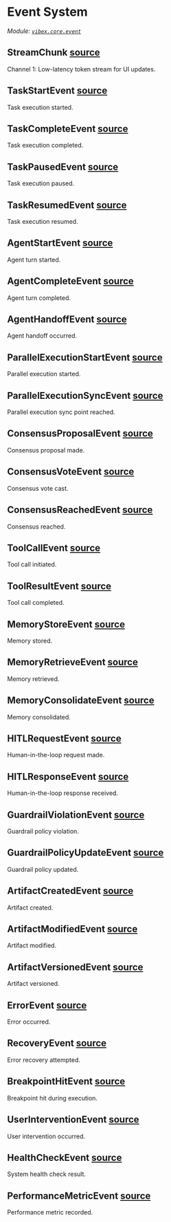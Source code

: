 # Event System

*Module: [`vibex.core.event`](https://github.com/dustland/vibex/blob/main/src/vibex/core/event.py)*

## StreamChunk <a href="https://github.com/dustland/vibex/blob/main/src/vibex/core/event.py#L15" class="source-link" title="View source code">source</a>

Channel 1: Low-latency token stream for UI updates.

## TaskStartEvent <a href="https://github.com/dustland/vibex/blob/main/src/vibex/core/event.py#L25" class="source-link" title="View source code">source</a>

Task execution started.

## TaskCompleteEvent <a href="https://github.com/dustland/vibex/blob/main/src/vibex/core/event.py#L34" class="source-link" title="View source code">source</a>

Task execution completed.

## TaskPausedEvent <a href="https://github.com/dustland/vibex/blob/main/src/vibex/core/event.py#L45" class="source-link" title="View source code">source</a>

Task execution paused.

## TaskResumedEvent <a href="https://github.com/dustland/vibex/blob/main/src/vibex/core/event.py#L53" class="source-link" title="View source code">source</a>

Task execution resumed.

## AgentStartEvent <a href="https://github.com/dustland/vibex/blob/main/src/vibex/core/event.py#L62" class="source-link" title="View source code">source</a>

Agent turn started.

## AgentCompleteEvent <a href="https://github.com/dustland/vibex/blob/main/src/vibex/core/event.py#L71" class="source-link" title="View source code">source</a>

Agent turn completed.

## AgentHandoffEvent <a href="https://github.com/dustland/vibex/blob/main/src/vibex/core/event.py#L81" class="source-link" title="View source code">source</a>

Agent handoff occurred.

## ParallelExecutionStartEvent <a href="https://github.com/dustland/vibex/blob/main/src/vibex/core/event.py#L92" class="source-link" title="View source code">source</a>

Parallel execution started.

## ParallelExecutionSyncEvent <a href="https://github.com/dustland/vibex/blob/main/src/vibex/core/event.py#L100" class="source-link" title="View source code">source</a>

Parallel execution sync point reached.

## ConsensusProposalEvent <a href="https://github.com/dustland/vibex/blob/main/src/vibex/core/event.py#L108" class="source-link" title="View source code">source</a>

Consensus proposal made.

## ConsensusVoteEvent <a href="https://github.com/dustland/vibex/blob/main/src/vibex/core/event.py#L117" class="source-link" title="View source code">source</a>

Consensus vote cast.

## ConsensusReachedEvent <a href="https://github.com/dustland/vibex/blob/main/src/vibex/core/event.py#L126" class="source-link" title="View source code">source</a>

Consensus reached.

## ToolCallEvent <a href="https://github.com/dustland/vibex/blob/main/src/vibex/core/event.py#L135" class="source-link" title="View source code">source</a>

Tool call initiated.

## ToolResultEvent <a href="https://github.com/dustland/vibex/blob/main/src/vibex/core/event.py#L143" class="source-link" title="View source code">source</a>

Tool call completed.

## MemoryStoreEvent <a href="https://github.com/dustland/vibex/blob/main/src/vibex/core/event.py#L152" class="source-link" title="View source code">source</a>

Memory stored.

## MemoryRetrieveEvent <a href="https://github.com/dustland/vibex/blob/main/src/vibex/core/event.py#L161" class="source-link" title="View source code">source</a>

Memory retrieved.

## MemoryConsolidateEvent <a href="https://github.com/dustland/vibex/blob/main/src/vibex/core/event.py#L170" class="source-link" title="View source code">source</a>

Memory consolidated.

## HITLRequestEvent <a href="https://github.com/dustland/vibex/blob/main/src/vibex/core/event.py#L179" class="source-link" title="View source code">source</a>

Human-in-the-loop request made.

## HITLResponseEvent <a href="https://github.com/dustland/vibex/blob/main/src/vibex/core/event.py#L189" class="source-link" title="View source code">source</a>

Human-in-the-loop response received.

## GuardrailViolationEvent <a href="https://github.com/dustland/vibex/blob/main/src/vibex/core/event.py#L199" class="source-link" title="View source code">source</a>

Guardrail policy violation.

## GuardrailPolicyUpdateEvent <a href="https://github.com/dustland/vibex/blob/main/src/vibex/core/event.py#L211" class="source-link" title="View source code">source</a>

Guardrail policy updated.

## ArtifactCreatedEvent <a href="https://github.com/dustland/vibex/blob/main/src/vibex/core/event.py#L220" class="source-link" title="View source code">source</a>

Artifact created.

## ArtifactModifiedEvent <a href="https://github.com/dustland/vibex/blob/main/src/vibex/core/event.py#L227" class="source-link" title="View source code">source</a>

Artifact modified.

## ArtifactVersionedEvent <a href="https://github.com/dustland/vibex/blob/main/src/vibex/core/event.py#L236" class="source-link" title="View source code">source</a>

Artifact versioned.

## ErrorEvent <a href="https://github.com/dustland/vibex/blob/main/src/vibex/core/event.py#L246" class="source-link" title="View source code">source</a>

Error occurred.

## RecoveryEvent <a href="https://github.com/dustland/vibex/blob/main/src/vibex/core/event.py#L258" class="source-link" title="View source code">source</a>

Error recovery attempted.

## BreakpointHitEvent <a href="https://github.com/dustland/vibex/blob/main/src/vibex/core/event.py#L268" class="source-link" title="View source code">source</a>

Breakpoint hit during execution.

## UserInterventionEvent <a href="https://github.com/dustland/vibex/blob/main/src/vibex/core/event.py#L277" class="source-link" title="View source code">source</a>

User intervention occurred.

## HealthCheckEvent <a href="https://github.com/dustland/vibex/blob/main/src/vibex/core/event.py#L287" class="source-link" title="View source code">source</a>

System health check result.

## PerformanceMetricEvent <a href="https://github.com/dustland/vibex/blob/main/src/vibex/core/event.py#L295" class="source-link" title="View source code">source</a>

Performance metric recorded.
